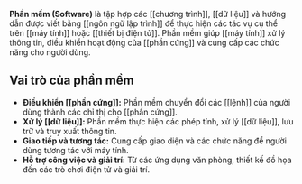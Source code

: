 **Phần mềm (Software)** là tập hợp các [[chương trình]], [[dữ liệu]] và hướng dẫn được viết bằng [[ngôn ngữ lập trình]] để thực hiện các tác vụ cụ thể trên [[máy tính]] hoặc [[thiết bị điện tử]]. Phần mềm giúp [[máy tính]] xử lý thông tin, điều khiển hoạt động của [[phần cứng]] và cung cấp các chức năng cho người dùng.

## **Vai trò của phần mềm**

- **Điều khiển [[phần cứng]]:** Phần mềm chuyển đổi các [[lệnh]] của người dùng thành các chỉ thị cho [[phần cứng]].
- **Xử lý [[dữ liệu]]:** Phần mềm thực hiện các phép tính, xử lý [[dữ liệu]], lưu trữ và truy xuất thông tin.
- **Giao tiếp và tương tác:** Cung cấp giao diện và các chức năng để người dùng tương tác với máy tính.
- **Hỗ trợ công việc và giải trí:** Từ các ứng dụng văn phòng, thiết kế đồ họa đến các trò chơi điện tử và giải trí.
